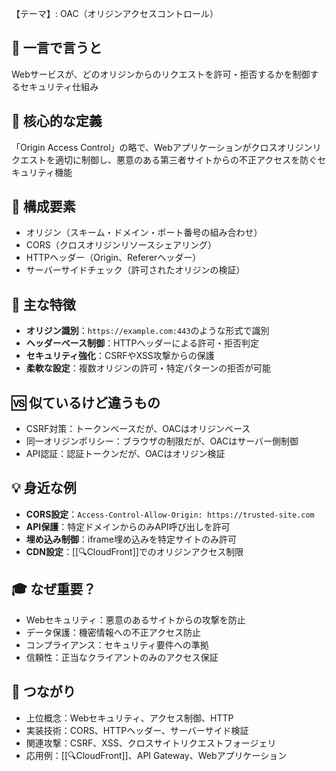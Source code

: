 【テーマ】: OAC（オリジンアクセスコントロール）

## 📝 一言で言うと
Webサービスが、どのオリジンからのリクエストを許可・拒否するかを制御するセキュリティ仕組み

## 🎯 核心的な定義
「Origin Access Control」の略で、Webアプリケーションがクロスオリジンリクエストを適切に制御し、悪意のある第三者サイトからの不正アクセスを防ぐセキュリティ機能

## 🔗 構成要素
- オリジン（スキーム・ドメイン・ポート番号の組み合わせ）
- CORS（クロスオリジンリソースシェアリング）
- HTTPヘッダー（Origin、Refererヘッダー）
- サーバーサイドチェック（許可されたオリジンの検証）

## 🌟 主な特徴
- **オリジン識別**：`https://example.com:443`のような形式で識別
- **ヘッダーベース制御**：HTTPヘッダーによる許可・拒否判定
- **セキュリティ強化**：CSRFやXSS攻撃からの保護
- **柔軟な設定**：複数オリジンの許可・特定パターンの拒否が可能

## 🆚 似ているけど違うもの
- CSRF対策：トークンベースだが、OACはオリジンベース
- 同一オリジンポリシー：ブラウザの制限だが、OACはサーバー側制御
- API認証：認証トークンだが、OACはオリジン検証

## 💡 身近な例
- **CORS設定**：`Access-Control-Allow-Origin: https://trusted-site.com`
- **API保護**：特定ドメインからのみAPI呼び出しを許可
- **埋め込み制御**：iframe埋め込みを特定サイトのみ許可
- **CDN設定**：[[🔍CloudFront]]でのオリジンアクセス制限

## 🎓 なぜ重要？
- Webセキュリティ：悪意のあるサイトからの攻撃を防止
- データ保護：機密情報への不正アクセス防止
- コンプライアンス：セキュリティ要件への準拠
- 信頼性：正当なクライアントのみのアクセス保証

## 🔄 つながり
- 上位概念：Webセキュリティ、アクセス制御、HTTP
- 実装技術：CORS、HTTPヘッダー、サーバーサイド検証
- 関連攻撃：CSRF、XSS、クロスサイトリクエストフォージェリ
- 応用例：[[🔍CloudFront]]、API Gateway、Webアプリケーション